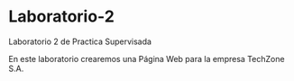 # Laboratorio-2
Laboratorio 2 de Practica Supervisada

En este laboratorio crearemos una Página Web para la empresa TechZone S.A.
